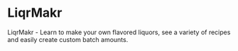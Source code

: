 LiqrMakr
========

LiqrMakr - Learn to make your own flavored liquors, see a variety of recipes and easily create custom batch amounts.
